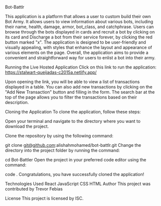 Bot-Battlr

This application is a platform that allows a user to custom build their own Bot Army. It allows users to view information about various bots, including their name, health, damage, armor, bot_class, and catchphrase. Users can browse through the bots displayed in cards and recruit a bot by clicking on its card and Discharge a bot from their service forever, by clicking the red button marked "x". The application is designed to be user-friendly and visually appealing, with styles that enhance the layout and appearance of various elements on the page. Overall, the application aims to provide a convenient and straightforward way for users to enlist a bot into their army.

Running the Live Hosted Application
Click on this link to run the application: https://stalwart-queijadas-c2015a.netlify.app/

Upon opening the link, you will be able to view a list of transactions displayed in a table. You can also add new transactions by clicking on the "Add New Transaction" button and filling in the form. The search bar at the top of the page allows you to filter the transactions based on their description.

Cloning the Application
To clone the application, follow these steps:

Open your terminal and navigate to the directory where you want to download the project.

Clone the repository by using the following command:

git clone git@github.com:alishahmohamed/bot-battlr.git
Change the directory into the project folder by running the command:

cd Bot-Battler
Open the project in your preferred code editor using the command:

code .
Congratulations, you have successfully cloned the application!

Technologies Used
React
JavaScript
CSS
HTML
Author
This project was contributed by Trevor Febias

License
This project is licensed by ISC.
